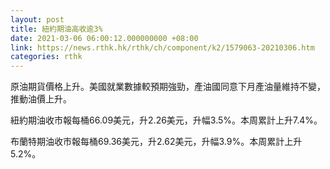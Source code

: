 ```yaml
---
layout: post
title: 紐約期油高收逾3%
date: 2021-03-06 06:00:12.000000000 +08:00
link: https://news.rthk.hk/rthk/ch/component/k2/1579063-20210306.htm
categories: rthk
---
```


原油期貨價格上升。美國就業數據較預期強勁，產油國同意下月產油量維持不變，推動油價上升。

紐約期油收市報每桶66.09美元，升2.26美元，升幅3.5%。本周累計上升7.4%。

布蘭特期油收市報每桶69.36美元，升2.62美元，升幅3.9%。本周累計上升5.2%。
